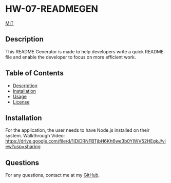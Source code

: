 # HW-07-READMEGEN
  [MIT](https://opensource.org/licenses/MIT)
  ## Description
  This README Generator is made to help developers write a quick README file and enable the developer to focus on more efficient work. 
  ## Table of Contents
  - [Description](#description)
  - [Installation](#installation)
  - [Usage](#usage)
  - [License](#license)
  ## Installation
  For the application, the user needs to have Node.js installed on their system. 
  Walkthrough Video: https://drive.google.com/file/d/1IDiDRNFBTjbH6Kh6we3b0YIWV52HEgkJ/view?usp=sharing
  ## Questions
  For any questions, contact me at my [GitHub](https://github.com/gg).
  